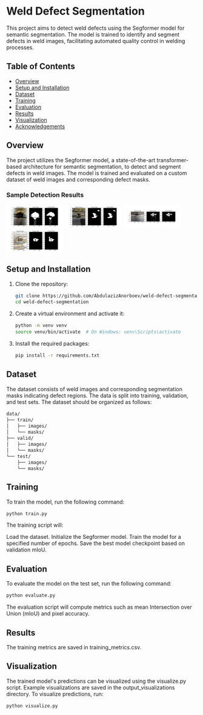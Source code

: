 # Weld Defect Segmentation

This project aims to detect weld defects using the Segformer model for semantic segmentation. The model is trained to identify and segment defects in weld images, facilitating automated quality control in welding processes.

## Table of Contents

- [Overview](#overview)
- [Setup and Installation](#setup-and-installation)
- [Dataset](#dataset)
- [Training](#training)
- [Evaluation](#evaluation)
- [Results](#results)
- [Visualization](#visualization)
- [Acknowledgements](#acknowledgements)

## Overview

The project utilizes the Segformer model, a state-of-the-art transformer-based architecture for semantic segmentation, to detect and segment defects in weld images. The model is trained and evaluated on a custom dataset of weld images and corresponding defect masks.

### Sample Detection Results

  <img src="output_visualizations/visualization_0.png" height="50%" width="30%"
        style="object-fit:contain"
    />
  <img src="output_visualizations/visualization_1.png" height="50%" width="30%"
       style="object-fit:contain"
   />
  <img src="output_visualizations/visualization_2.png" height="50%" width="30%"
       style="object-fit:contain"
   />
  <img src="output_visualizations/visualization_3.png" height="50%" width="30%"
       style="object-fit:contain"
   />


## Setup and Installation

1. Clone the repository:

   ```bash
   git clone https://github.com/AbdulazizAnorboev/weld-defect-segmentation.git
   cd weld-defect-segmentation
   ```
   
2. Create a virtual environment and activate it:
   
   ```bash
   python -m venv venv
   source venv/bin/activate  # On Windows: venv\Scripts\activate
   ```

3. Install the required packages:

   ```bash
   pip install -r requirements.txt
   ```


## Dataset

The dataset consists of weld images and corresponding segmentation masks indicating defect regions. The data is split into training, validation, and test sets. The dataset should be organized as follows:

```
data/
├── train/
│   ├── images/
│   └── masks/
├── valid/
│   ├── images/
│   └── masks/
└── test/
    ├── images/
    └── masks/
```

## Training

To train the model, run the following command:

```bash
python train.py
```
The training script will:

Load the dataset.
Initialize the Segformer model.
Train the model for a specified number of epochs.
Save the best model checkpoint based on validation mIoU.

## Evaluation

To evaluate the model on the test set, run the following command:

```bash
python evaluate.py
```
The evaluation script will compute metrics such as mean Intersection over Union (mIoU) and pixel accuracy.

## Results
The training metrics are saved in training_metrics.csv.

## Visualization
The trained model's predictions can be visualized using the visualize.py script. Example visualizations are saved in the output_visualizations directory.
To visualize predictions, run:

```bash
python visualize.py
```


